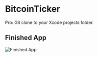 # BitcoinTicker


Pro: Git clone to your Xcode projects folder.

## Finished App
![Finished App](http://i.giphy.com/l0HlQGzz2MQCKIBI4.gif)

